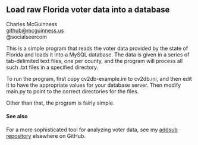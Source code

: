 ## Load raw Florida voter data into a database
Charles McGuinness  
github@mcguinness.us  
@socialseercom

This is a simple program that reads the voter data provided by the state of Florida
and loads it into a MySQL database.  The data is given in a series of tab-delimited
text files, one per county, and the program will process all such .txt files in
a specified directory.

To run the program, first copy cv2db-example.ini to cv2db.ini, and then edit it to
have the appropriate values for your database server.  Then modify main.py to
point to the correct directories for the files.

Other than that, the program is fairly simple.

#### See also
For a more sophisticated tool for analyzing voter data, see my
[addsub repository](https://github.com/cmcguinness/AddSub)
elsewhere on GitHub.